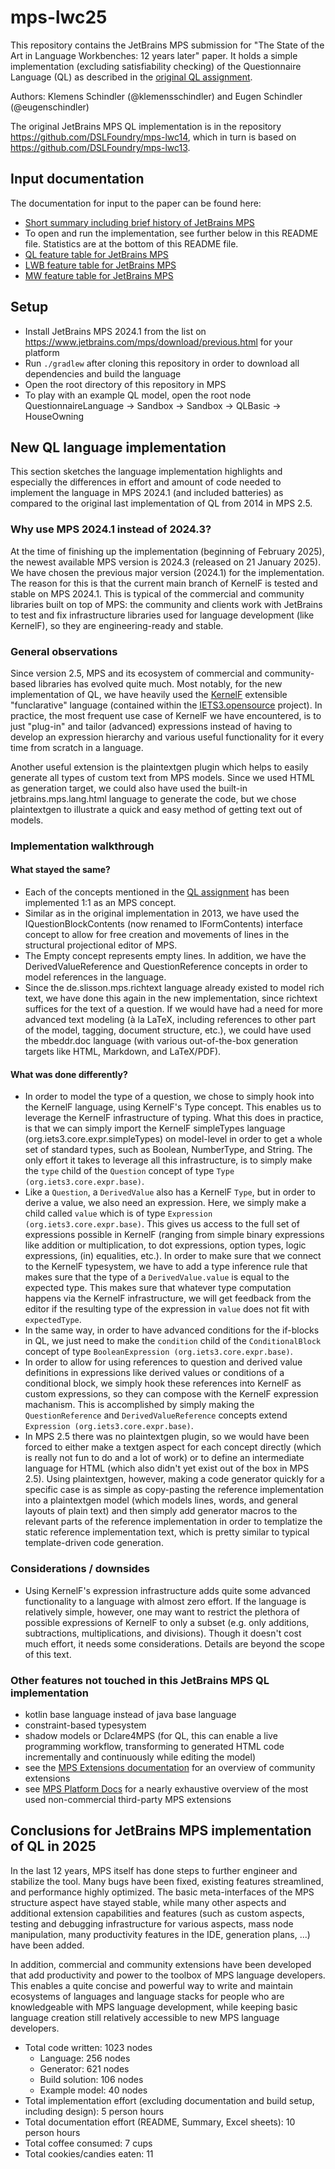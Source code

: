 # mps-lwc25
This repository contains the JetBrains MPS submission for "The State of the Art in Language Workbenches: 12 years later" paper. It holds a simple implementation (excluding satisfiability checking) of the Questionnaire Language (QL) as described in the [original QL assignment](https://homepages.cwi.nl/~storm/Ql.pdf).

Authors: Klemens Schindler (@klemensschindler) and Eugen Schindler (@eugenschindler)

The original JetBrains MPS QL implementation is in the repository https://github.com/DSLFoundry/mps-lwc14, which in turn is based on https://github.com/DSLFoundry/mps-lwc13.

## Input documentation
The documentation for input to the paper can be found here:
 - [Short summary including brief history of JetBrains MPS](doc/Summary.md)
 - To open and run the implementation, see further below in this README file. Statistics are at the bottom of this README file.
 - [QL feature table for JetBrains MPS](doc/QLFeatures_Table_Template.xlsx)
 - [LWB feature table for JetBrains MPS](doc/LanguageWorkbench_FeatureConfiguration.xlsx)
 - [MW feature table for JetBrains MPS](doc/ModelingWorkbench_FeatureConfiguration.xlsx)

## Setup
 - Install JetBrains MPS 2024.1 from the list on https://www.jetbrains.com/mps/download/previous.html for your platform
 - Run ```./gradlew``` after cloning this repository in order to download all dependencies and build the language
 - Open the root directory of this repository in MPS
 - To play with an example QL model, open the root node QuestionnaireLanguage &rarr; Sandbox &rarr; Sandbox &rarr; QLBasic &rarr; HouseOwning

## New QL language implementation
This section sketches the language implementation highlights and especially the differences in effort and amount of code needed to implement the language in MPS 2024.1 (and included batteries) as compared to the original last implementation of QL from 2014 in MPS 2.5.

### Why use MPS 2024.1 instead of 2024.3?
At the time of finishing up the implementation (beginning of February 2025), the newest available MPS version is 2024.3 (released on 21 January 2025). We have chosen the previous major version (2024.1) for the implementation. The reason for this is that the current main branch of KernelF is tested and stable on MPS 2024.1. This is typical of the commercial and community libraries built on top of MPS: the community and clients work with JetBrains to test and fix infrastructure libraries used for language development (like KernelF), so they are engineering-ready and stable.

### General observations
Since version 2.5, MPS and its ecosystem of commercial and community-based libraries has evolved quite much. Most notably, for the new implementation of QL, we have heavily used the [KernelF](http://voelter.de/data/pub/kernelf-reference.pdf) extensible "funclarative" language (contained within the [IETS3.opensource](https://github.com/iets3/iets3.opensource) project). In practice, the most frequent use case of KernelF we have encountered, is to just "plug-in" and tailor (advanced) expressions instead of having to develop an expression hierarchy and various useful functionality for it every time from scratch in a language.

Another useful extension is the plaintextgen plugin which helps to easily generate all types of custom text from MPS models. Since we used HTML as generation target, we could also have used the built-in jetbrains.mps.lang.html language to generate the code, but we chose plaintextgen to illustrate a quick and easy method of getting text out of models.

### Implementation walkthrough
#### What stayed the same?
 - Each of the concepts mentioned in the [QL assignment](https://homepages.cwi.nl/~storm/Ql.pdf) has been implemented 1:1 as an MPS concept.
 - Similar as in the original implementation in 2013, we have used the IQuestionBlockContents (now renamed to IFormContents) interface concept to allow for free creation and movements of lines in the structural projectional editor of MPS.
 - The Empty concept represents empty lines. In addition, we have the DerivedValueReference and QuestionReference concepts in order to model references in the language.
 - Since the de.slisson.mps.richtext language already existed to model rich text, we have done this again in the new implementation, since richtext suffices for the text of a question. If we would have had a need for more advanced text modeling (à la LaTeX, including references to other part of the model, tagging, document structure, etc.), we could have used the mbeddr.doc language (with various out-of-the-box generation targets like HTML, Markdown, and LaTeX/PDF).

#### What was done differently?
 - In order to model the type of a question, we chose to simply hook into the KernelF language, using KernelF's Type concept. This enables us to leverage the KernelF infrastructure of typing. What this does in practice, is that we can simply import the KernelF simpleTypes language (org.iets3.core.expr.simpleTypes) on model-level in order to get a whole set of standard types, such as Boolean, NumberType, and String. The only effort it takes to leverage all this infrastructure, is to simply make the ```type``` child of the ```Question``` concept of type ```Type (org.iets3.core.expr.base)```.
 - Like a ```Question```, a ```DerivedValue``` also has a KernelF ```Type```, but in order to derive a value, we also need an expression. Here, we simply make a child called ```value``` which is of type ```Expression (org.iets3.core.expr.base)```. This gives us access to the full set of expressions possible in KernelF (ranging from simple binary expressions like addition or multiplication, to dot expressions, option types, logic expressions, (in) equalities, etc.). In order to make sure that we connect to the KernelF typesystem, we have to add a type inference rule that makes sure that the type of a ```DerivedValue.value``` is equal to the expected type. This makes sure that whatever type computation happens via the KernelF infrastructure, we will get feedback from the editor if the resulting type of the expression in ```value``` does not fit with ```expectedType```.
 - In the same way, in order to have advanced conditions for the if-blocks in QL, we just need to make the ```condition``` child of the ```ConditionalBlock``` concept of type ```BooleanExpression (org.iets3.core.expr.base)```.
 - In order to allow for using references to question and derived value definitions in expressions like derived values or conditions of a conditional block, we simply hook these references into KernelF as custom expressions, so they can compose with the KernelF expression machanism. This is accomplished by simply making the ```QuestionReference``` and ```DerivedValueReference``` concepts extend ```Expression (org.iets3.core.expr.base)```. 
 - In MPS 2.5 there was no plaintextgen plugin, so we would have been forced to either make a textgen aspect for each concept directly (which is really not fun to do and a lot of work) or to define an intermediate language for HTML (which also didn't yet exist out of the box in MPS 2.5). Using plaintextgen, however, making a code generator quickly for a specific case is as simple as copy-pasting the reference implementation into a plaintextgen model (which models lines, words, and general layouts of plain text) and then simply add generator macros to the relevant parts of the reference implementation in order to templatize the static reference implementation text, which is pretty similar to typical template-driven code generation. 

### Considerations / downsides
 - Using KernelF's expression infrastructure adds quite some advanced functionality to a language with almost zero effort. If the language is relatively simple, however, one may want to restrict the plethora of possible expressions of KernelF to only a subset (e.g. only additions, subtractions, multiplications, and divisions). Though it doesn't cost much effort, it needs some considerations. Details are beyond the scope of this text.

### Other features not touched in this JetBrains MPS QL implementation
 - kotlin base language instead of java base language
 - constraint-based typesystem
 - shadow models or Dclare4MPS (for QL, this can enable a live programming workflow, transforming to generated HTML code incrementally and continuously while editing the model)
 - see the [MPS Extensions documentation](https://jetbrains.github.io/MPS-extensions/) for an overview of community extensions
 - see [MPS Platform Docs](http://mbeddr.com/mps-platform-docs/) for a nearly exhaustive overview of the most used non-commercial third-party MPS extensions

## Conclusions for JetBrains MPS implementation of QL in 2025
In the last 12 years, MPS itself has done steps to further engineer and stabilize the tool. Many bugs have been fixed, existing features streamlined, and performance highly optimized. The basic meta-interfaces of the MPS structure aspect have stayed stable, while many other aspects and additional extension capabilities and features (such as custom aspects, testing and debugging infrastructure for various aspects, mass node manipulation, many productivity features in the IDE, generation plans, ...) have been added.

In addition, commercial and community extensions have been developed that add productivity and power to the toolbox of MPS language developers. This enables a quite concise and powerful way to write and maintain ecosystems of languages and language stacks for people who are knowledgeable with MPS language development, while keeping basic language creation still relatively accessible to new MPS language developers.

 - Total code written: 1023 nodes
   - Language: 256 nodes
   - Generator: 621 nodes
   - Build solution: 106 nodes
   - Example model: 40 nodes
 - Total implementation effort (excluding documentation and build setup, including design): 5 person hours
 - Total documentation effort (README, Summary, Excel sheets): 10 person hours
 - Total coffee consumed: 7 cups
 - Total cookies/candies eaten: 11
